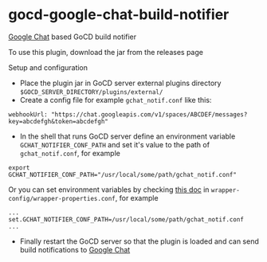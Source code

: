 # gocd-google-chat-build-notifier

[Google Chat](https://chat.google.com) based GoCD build notifier

To use this plugin, download the jar from the releases page

Setup and configuration
* Place the plugin jar in GoCD server external plugins directory `$GOCD_SERVER_DIRECTORY/plugins/external/`
* Create a config file for example `gchat_notif.conf` like this:
```
webhookUrl: "https://chat.googleapis.com/v1/spaces/ABCDEF/messages?key=abcdefgh&token=abcdefgh"
```
* In the shell that runs GoCD server define an environment variable `GCHAT_NOTIFIER_CONF_PATH` and set it's value to the path of `gchat_notif.conf`, for example
```
export GCHAT_NOTIFIER_CONF_PATH="/usr/local/some/path/gchat_notif.conf"
```
Or you can set environment variables by checking [this doc](https://docs.gocd.org/current/installation/install/server/linux.html#overriding-default-startup-arguments-and-environment) in `wrapper-config/wrapper-properties.conf`, for example
```
...
set.GCHAT_NOTIFIER_CONF_PATH=/usr/local/some/path/gchat_notif.conf
...
```
* Finally restart the GoCD server so that the plugin is loaded and can send build notifications to [Google Chat](https://chat.google.com)
